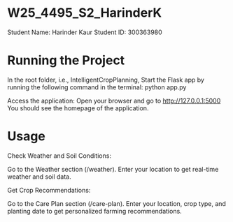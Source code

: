 # W25_4495_S2_HarinderK

Student Name: Harinder Kaur
Student ID: 300363980

# Running the Project

In the root folder, i.e., IntelligentCropPlanning, Start the Flask app by running the following command in the terminal: 
python app.py

Access the application:
Open your browser and go to http://127.0.0.1:5000
You should see the homepage of the application.

# Usage
Check Weather and Soil Conditions:

Go to the Weather section (/weather).
Enter your location to get real-time weather and soil data.


Get Crop Recommendations:

Go to the Care Plan section (/care-plan).
Enter your location, crop type, and planting date to get personalized farming recommendations.

